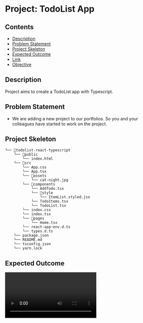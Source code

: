 # Project: TodoList App

## Contents

  - [Description](#description)
  - [Problem Statement](#problem-statement)
  - [Project Skeleton](#project-skeleton)
  - [Expected Outcome](#expected-outcome)
  - [Link](#link)
  - [Objective](#objective)

## Description

Project aims to create a TodoList app with Typescript.

## Problem Statement

- We are adding a new project to our portfolios. So you and your colleagues have started to work on the project.

## Project Skeleton

```
└── 📁todolist-react-typescript
    └── 📁public
        └── index.html
    └── 📁src
        └── App.css
        └── App.tsx
        └── 📁assets
            └── cat-night.jpg
        └── 📁components
            └── AddTodo.tsx
            └── 📁style
                └── ItemList.styled.jsx
            └── TodoItems.tsx
            └── TodoList.tsx
        └── index.css
        └── index.tsx
        └── 📁pages
            └── Home.tsx
        └── react-app-env.d.ts
        └── types.d.ts
    └── package.json
    └── README.md
    └── tsconfig.json
    └── yarn.lock
```

## Expected Outcome

<video src="https://github.com/user-attachments/assets/d887bd77-0c6c-4973-b27e-67cb14c7dda5" alt="screenshot">

## Link
<p align="left">
<b>Check The Live Website ➡️</b> <a href="https://dreamtodolist.netlify.app/">Live Website</a>
</p>
<hr>

## Objective

Build a TodoList App using ReactJS + Typescript.

### At the end of the project, following topics are to be covered;

- HTML

- CSS

- JS

- ReactJS

- Typescript

### At the end of the project, students will be able to;

- improve coding skills within HTML & CSS & JS & ReactJS & Typescript.

- use git commands (push, pull, commit, add etc.) and Github as Version Control System.

## Notes

- You can add additional functionalities to your app.

**<p align="center">&#9786; Happy Coding &#9997;</p>**

# Getting Started with Create React App

This project was bootstrapped with [Create React App](https://github.com/facebook/create-react-app).

## Available Scripts

In the project directory, you can run:

### `yarn start`

Runs the app in the development mode.\
Open [http://localhost:3000](http://localhost:3000) to view it in the browser.

The page will reload if you make edits.\
You will also see any lint errors in the console.

### `yarn test`

Launches the test runner in the interactive watch mode.\
See the section about [running tests](https://facebook.github.io/create-react-app/docs/running-tests) for more information.

### `yarn build`

Builds the app for production to the `build` folder.\
It correctly bundles React in production mode and optimizes the build for the best performance.

The build is minified and the filenames include the hashes.\
Your app is ready to be deployed!

See the section about [deployment](https://facebook.github.io/create-react-app/docs/deployment) for more information.

### `yarn eject`

**Note: this is a one-way operation. Once you `eject`, you can’t go back!**

If you aren’t satisfied with the build tool and configuration choices, you can `eject` at any time. This command will remove the single build dependency from your project.

Instead, it will copy all the configuration files and the transitive dependencies (webpack, Babel, ESLint, etc) right into your project so you have full control over them. All of the commands except `eject` will still work, but they will point to the copied scripts so you can tweak them. At this point you’re on your own.

You don’t have to ever use `eject`. The curated feature set is suitable for small and middle deployments, and you shouldn’t feel obligated to use this feature. However we understand that this tool wouldn’t be useful if you couldn’t customize it when you are ready for it.

## Learn More

You can learn more in the [Create React App documentation](https://facebook.github.io/create-react-app/docs/getting-started).

To learn React, check out the [React documentation](https://reactjs.org/).
